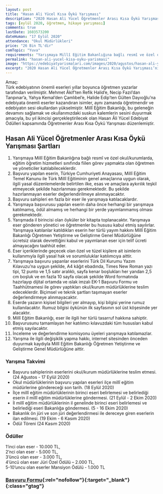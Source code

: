 ```yaml
---
layout: post
title: "Hasan Ali Yücel Kısa Öykü Yarışması"
description: "2020 Hasan Ali Yücel Öğretmenler Arası Kısa Öykü Yarışması’nın teması “Yuva” olarak belirlenmiş olup “Yuva” teması ekseninde yazılacak bütün öyküler yarışma kapsamında kabul edilecektir."
tags: [eylül 2020, öğretmen, hikaye yarışması]
comments: true
lastDate: 1603573200  
dateHuman: "17 Eylül 2020"
attendance: "Okul Müdürlükleri"
price: "26 Bin TL'dir"
comTopic: "Yuva"
requirements: "Yarışmaya Millî Eğitim Bakanlığına bağlı resmî ve özel okul/kurumlarda, eğitim öğretim hizmetleri sınıfında fiilen görev yapmakta olan öğretmen ve yöneticiler katılabileceklerdir."
permalink: "hasan-ali-yucel-kisa-oyku-yarismasi"
image: "https://edebiyatyarismalari.com/images/2020/agustos/hasan-ali-yucel-kisa-oyku-yarismasi.jpg"
excerpt: "2020 Hasan Ali Yücel Öğretmenler Arası Kısa Öykü Yarışması’nın teması “Yuva” olarak belirlenmiş olup “Yuva” teması ekseninde yazılacak bütün öyküler yarışma kapsamında kabul edilecektir."
---
```


Amaç:  
Türk edebiyatının önemli eserleri yıllar boyunca öğretmen yazarlar tarafından verilmiştir. Mehmet Âkif’ten Refik Halid’e, Necip Fazıl’dan Tanpınar’a, Yahya Kemal’den Çamlıbel’e, Halide Edip’ten Gülten Dayıoğlu’na edebiyata önemli eserler kazandıran isimler, aynı zamanda öğretmendir ve edebiyatın sesi okullardan yükselmiştir. Millî Eğitim Bakanlığı, bu geleneğin devamını sağlamak ve okullarımızdaki suskun kalemlerin sesini duyurmak amacıyla, bu yıl ikincisi gerçekleştirilecek olan Hasan Âli Yücel Edebiyat Ödülleri kapsamında Öğretmenler Arası Kısa Öykü Yarışması düzenlemiştir.  

## Hasan Ali Yücel Öğretmenler Arası Kısa Öykü Yarışması Şartları
1. Yarışmaya Millî Eğitim Bakanlığına bağlı resmî ve özel okul/kurumlarda, eğitim öğretim hizmetleri sınıfında fiilen görev yapmakta olan öğretmen ve yöneticiler katılabileceklerdir.
2. Başvuru yapılan eserin, Türkiye Cumhuriyeti Anayasası, Millî Eğitim Temel Kanunu ile Türk Millî Eğitiminin genel amaçlarına uygun olarak, ilgili yasal düzenlemelerde belirtilen ilke, esas ve amaçlara aykırılık teşkil etmeyecek şekilde hazırlanması gerekmektedir. Bu şekilde hazırlanmayan eserler değerlendirilmeye alınmayacaktır.
3. Başvuru sahipleri en fazla bir eser ile yarışmaya katılacaklardır.
4. Yarışmaya başvurusu yapılan eserin daha önce herhangi bir yarışmaya katılmamış, ödül almamış ve herhangi bir yerde yayımlanmamış olması gerekmektedir.
5. Yarışmada il birincisi olan öyküler bir kitapta toplanacaktır. Yarışmaya eser gönderen yönetici ve öğretmenler bu hususu kabul etmiş sayılırlar. Yarışmaya katılanlar katıldıkları eserin her türlü yayım hakkını Millî Eğitim Bakanlığı
Öğretmen Yetiştirme ve Geliştirme Genel Müdürlüğüne ücretsiz olarak devrettiğini kabul ve yayımlanan eser için telif ücreti almayacağını taahhüt eder.
6. Eser içeriklerinde geçecek olan özel ve tüzel kişilere ait isimlerin kullanımıyla ilgili yasal hak ve sorumluluklar katılımcıya aittir.
7. Yarışmaya başvuru yapanlar eserlerini Türk Dil Kurumu Yazım Kılavuzu’na uygun şekilde, A4 kâğıt ebadında, Times New Roman yazı tipi, 12 punto ve 1,5 satır aralıklı, sayfa kenar boşlukları her yandan 2,5 cm boşluk ve en fazla 10 sayfa olacak şekilde Word formatında hazırlayıp dijital ortamda ve ıslak imzalı EK-1 Başvuru Formu ve Taahhütnamesi ile görev yaptıkları okul/kurum müdürlüklerine teslim edeceklerdir. Biçimsel ve teknik şartları taşımayan eserler değerlendirmeye
alınmayacaktır.
8. Eserde yazarın kişisel bilgileri yer almayıp, kişi bilgisi yerine rumuz kullanılacaktır. Rumuz bilgisi öykünün ilk sayfasının sol üst köşesinde yer alacaktır.
9. Millî Eğitim Bakanlığı, eser ile ilgili her türlü tasarruf hakkına sahiptir.
10. Başvurusunu tamamlayan her katılımcı kılavuzdaki tüm hususları kabul etmiş sayılacaktır.
11. İnceleme ve değerlendirme komisyonu üyeleri yarışmaya katılamazlar.
12. Yarışma ile ilgili değişiklik yapma hakkı, internet sitesinden önceden duyurmak kaydıyla Millî Eğitim Bakanlığı Öğretmen Yetiştirme ve Geliştirme Genel Müdürlüğüne aittir.

### Yarışma Takvimi
- Başvuru sahiplerinin eserlerini okul/kurum müdürlüklerine teslim etmesi. (24 Ağustos - 17 Eylül 2020)
- Okul müdürlüklerinin başvuru yapılan eserleri ilçe millî eğitim müdürlerine göndereceği son tarih. (18 Eylül 2020)
- İlçe millî eğitim müdürlüklerinin birinci eseri belirlemesi ve belirlediği eserin il millî eğitim müdürlüklerine göndermesi. (21 Eylül - 2 Ekim 2020)
- İl millî eğitim müdürlüklerinin il genelinde birinci eseri belirlemesi ve belirlediği eseri Bakanlığa göndermesi. (5 - 16 Ekim 2020)
- Bakanlık ön jüri ve son jüri değerlendirmesi ile dereceye giren eserlerin ilan edilmesi. (19 Ekim - 6 Kasım 2020)
- Ödül Töreni (24 Kasım 2020)

### Ödüller
1’inci olan eser - 10.000 TL,  
2’nci olan eser - 5.000 TL,  
3’üncü olan eser - 3.000 TL,  
4’üncü olan eser Jüri Özel Ödülü – 2.000 TL,  
5-10’uncu olan eserler Mansiyon Ödülü - 1.000 TL  

### [Başvuru Formu](http://oygm.meb.gov.tr/kisaoyku/#Basvuru-Formu?ref=edebiyatyarismalari.com){:rel="nofollow"}{:target="_blank"}{:class="gtag"}